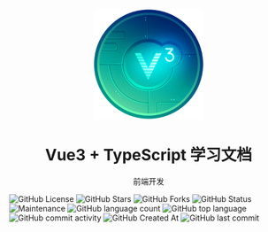 <p align="center">
<img src="./docs/public/vue3.png"
style="width:200px;"
/>
<h1 align="center">Vue3 + TypeScript 学习文档</h1>
<p align="center">
前端开发
</p>


</p>

![GitHub License](https://img.shields.io/github/license/krislorem/myblogs)
![GitHub Stars](https://img.shields.io/github/stars/krislorem/myblogs)
![GitHub Forks](https://img.shields.io/github/forks/krislorem/myblogs)
![GitHub Status](https://img.shields.io/github/workflow/status/krislorem/myblogs)
![Maintenance](https://img.shields.io/maintenance/yes/2024)
![GitHub language count](https://img.shields.io/github/languages/count/krislorem/myblogs)
![GitHub top language](https://img.shields.io/github/languages/top/krislorem/myblogs)
![GitHub commit activity](https://img.shields.io/github/commit-activity/m/krislorem/myblogs)
![GitHub Created At](https://img.shields.io/github/created-at/krislorem/myblogs)
![GitHub last commit](https://img.shields.io/github/last-commit/krislorem/myblogs)
